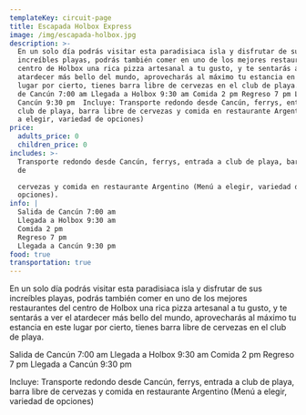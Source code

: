 ```yaml
---
templateKey: circuit-page
title: Escapada Holbox Express
image: /img/escapada-holbox.jpg
description: >-
  En un solo día podrás visitar esta paradisiaca isla y disfrutar de sus
  increíbles playas, podrás también comer en uno de los mejores restaurantes del
  centro de Holbox una rica pizza artesanal a tu gusto, y te sentarás a ver el
  atardecer más bello del mundo, aprovecharás al máximo tu estancia en este
  lugar por cierto, tienes barra libre de cervezas en el club de playa.  Salida
  de Cancún 7:00 am Llegada a Holbox 9:30 am Comida 2 pm Regreso 7 pm Llegada a
  Cancún 9:30 pm  Incluye: Transporte redondo desde Cancún, ferrys, entrada a
  club de playa, barra libre de cervezas y comida en restaurante Argentino (Menú
  a elegir, variedad de opciones)
price:
  adults_price: 0
  children_price: 0
includes: >-
  Transporte redondo desde Cancún, ferrys, entrada a club de playa, barra libre
  de

  cervezas y comida en restaurante Argentino (Menú a elegir, variedad de
  opciones).
info: |
  Salida de Cancún 7:00 am
  Llegada a Holbox 9:30 am
  Comida 2 pm
  Regreso 7 pm
  Llegada a Cancún 9:30 pm
food: true
transportation: true
---
```

En un solo día podrás visitar esta paradisiaca isla y disfrutar de sus increíbles playas, podrás también comer en uno de los mejores restaurantes del centro de Holbox una rica pizza artesanal a tu gusto, y te sentarás a ver el atardecer más bello del mundo, aprovecharás al máximo tu estancia en este lugar por cierto, tienes barra libre de cervezas en el club de playa.

Salida de Cancún 7:00 am
Llegada a Holbox 9:30 am
Comida 2 pm
Regreso 7 pm
Llegada a Cancún 9:30 pm

Incluye: Transporte redondo desde Cancún, ferrys, entrada a club de playa, barra libre de
cervezas y comida en restaurante Argentino (Menú a elegir, variedad de opciones)
